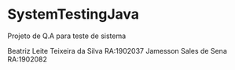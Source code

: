 # SystemTestingJava
Projeto de Q.A para teste de sistema


Beatriz Leite Teixeira da Silva   RA:1902037
Jamesson Sales de Sena            RA:1902082
